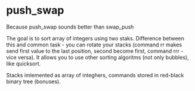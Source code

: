# push_swap
Because push_swap sounds better than swap_push


The goal is to sort array of integers using two staks.
Difference between this and common task - you can rotate your stacks (command rr makes send first value to the last position, second become first, command rrr - vice versa). It allows you to use other sorting algoritms (not only bubbles), like quicksort.

Stacks imlemented as array of integhers, commands stored in red-black binary tree (bonuses).
